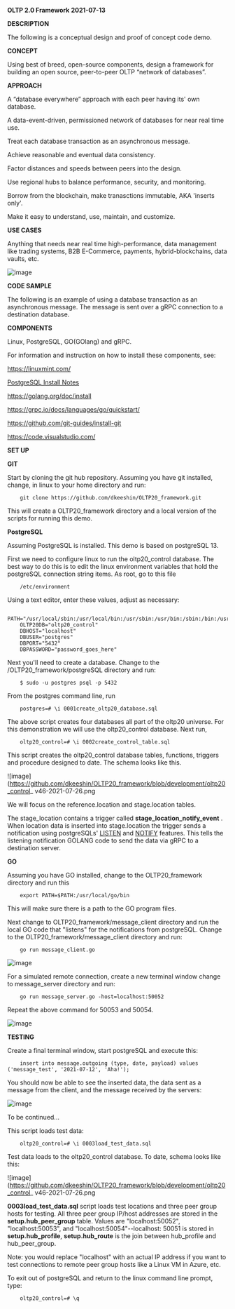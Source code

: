 __OLTP 2.0 Framework__
__2021-07-13__

__DESCRIPTION__

The following is a conceptual design and proof of concept code demo. 

__CONCEPT__

Using best of breed, open-source components, design a framework for building an open source, peer-to-peer OLTP “network of databases”.

__APPROACH__

A “database everywhere” approach with each peer having its' own database.

A data-event-driven, permissioned network of databases for near real time use.

Treat each database transaction as an asynchronous message. 

Achieve reasonable and eventual data consistency.

Factor distances and speeds between peers into the design.  

Use regional hubs to balance performance, security, and monitoring.
 
Borrow from the blockchain, make tranasctions immutable, AKA 'inserts only'.

Make it easy to understand, use, maintain, and customize.  

**USE CASES**

Anything that needs near real time high-performance, data management like trading systems, B2B E-Commerce, payments, hybrid-blockchains, data vaults, etc. 

![image](https://github.com/dkeeshin/OLTP20_framework/blob/main/OLTP20Preliminary20210614.png)

**CODE SAMPLE**

The following is an example of using a database transaction as an asynchronous message. The message is sent over a gRPC connection to a destination database.

**COMPONENTS**

Linux, PostgreSQL, GO(GOlang) and gRPC.

For information and instruction on how to install these components, see:

https://linuxmint.com/

[PostgreSQL Install Notes](https://github.com/dkeeshin/OLTP20_framework/blob/main/PostgreSQL_Install_Notes.md)

https://golang.org/doc/install

https://grpc.io/docs/languages/go/quickstart/

https://github.com/git-guides/install-git

https://code.visualstudio.com/

**SET UP**

__GIT__

Start by cloning the git hub repository.  Assuming you have git installed, change, in linux to your home directory and run:

        git clone https://github.com/dkeeshin/OLTP20_framework.git

This will create a OLTP20_framework directory and a local version of the scripts for running this demo.

__PostgreSQL__

Assuming PostgreSQL is installed. This demo is based on postgreSQL 13.

First we need to configure linux to run the oltp20_control database.  The best way to do this is to edit the linux environment variables that hold the postgreSQL connection string items.  As root, go to this file

        /etc/environment

Using a text editor,  enter these values, adjust as necessary:

        PATH="/usr/local/sbin:/usr/local/bin:/usr/sbin:/usr/bin:/sbin:/bin:/usr/games:/usr/local/games:/usr/local/go/bin"
        OLTP20DB="oltp20_control"
        DBHOST="localhost"
        DBUSER="postgres"
        DBPORT="5432"
        DBPASSWORD="password_goes_here"

Next you'll need to create a database. Change to the /OLTP20_framework/postgreSQL directory and run:

        $ sudo -u postgres psql -p 5432

From the postgres command line, run

        postgres=# \i 0001create_oltp20_database.sql

The above script creates four databases all part of the oltp20 universe. For this demonstration we will use the oltp20_control database. Next run,

        oltp20_control=# \i 0002create_control_table.sql


This script creates the oltp20_control database tables, functions, triggers and procedure designed to date. The schema looks like this.

![image](https://github.com/dkeeshin/OLTP20_framework/blob/development/oltp20_control_ v46-2021-07-26.png

We will focus on the reference.location and stage.location tables.  

The stage_location contains a trigger called __stage_location_notify_event__ . When location data is inserted into stage.location the trigger sends a notification using postgreSQLs' [LISTEN](https://www.postgresql.org/docs/9.1/sql-listen.html) and [NOTIFY](https://www.postgresql.org/docs/9.1/sql-notify.html) features.  This tells the listening notification GOLANG code to send the data via gRPC to a destination server.  

__GO__

Assuming you have GO installed, change to the OLTP20_framework directory and run this
      
        export PATH=$PATH:/usr/local/go/bin

This will make sure there is a path to the GO program files.

Next change to OLTP20_framework/message_client directory and run the local GO code that "listens" for the notifications from postgreSQL. Change to the OLTP20_framework/message_client directory and run:
        
        go run message_client.go

![image](https://github.com/dkeeshin/OLTP20_framework/blob/development/message_client/01_message_client.png)

For a simulated remote connection, create a new terminal window change to message_server directory and run:

        go run message_server.go -host=localhost:50052

Repeat the above command for 50053 and 50054.

![image](https://github.com/dkeeshin/OLTP20_framework/blob/development/message_server/02_message_server.png)

**TESTING**

Create a final terminal window, start postgreSQL and execute this:

        insert into message.outgoing (type, date, payload) values ('message_test', '2021-07-12', 'Aha!');

You should now be able to see the inserted data, the data sent as a message from the client, and the message received by the servers:

![image](https://github.com/dkeeshin/OLTP20_framework/blob/development/message_server/04_message_sent.png)

To be continued...







This script loads test data:

        oltp20_control=# \i 0003load_test_data.sql

Test data loads to the oltp20_control database.  To date, schema looks like this:

![image](https://github.com/dkeeshin/OLTP20_framework/blob/development/oltp20_control_ v46-2021-07-26.png


**0003load_test_data.sql** script loads test locations and three peer group hosts for testing.  All three peer group IP/host addresses are stored in the __setup.hub_peer_group__ table.  Values are "localhost:50052", "localhost:50053", and "localhost:50054"--localhost: 50051 is stored in __setup.hub_profile__, __setup.hub_route__ is the join between hub_profile and hub_peer_group.

Note: you would replace "localhost"  with an actual IP address if you want to test connections to remote peer group hosts like a Linux VM in Azure, etc.

To exit out of postgreSQL and return to the linux command line prompt, type:

        oltp20_control=# \q


